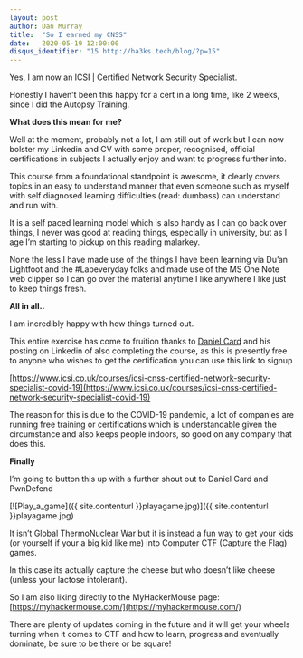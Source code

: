 ```yaml
---
layout: post
author: Dan Murray
title:  "So I earned my CNSS"
date:   2020-05-19 12:00:00
disqus_identifier: "15 http://ha3ks.tech/blog/?p=15"
---
```

Yes, I am now an ICSI | Certified Network Security Specialist.

Honestly I haven’t been this happy for a cert in a long time, like 2 weeks, since I did the Autopsy Training.

<b>What does this mean for me?</b>

Well at the moment, probably not a lot, I am still out of work but I can now bolster my Linkedin and CV with some proper, recognised, official certifications in subjects I actually enjoy and want to progress further into.

<!--more-->

This course from a foundational standpoint is awesome, it clearly covers topics in an easy to understand manner that even someone such as myself with self diagnosed learning difficulties (read: dumbass) can understand and run with.

It is a self paced learning model which is also handy as I can go back over things, I never was good at reading things, especially in university, but as I age I’m starting to pickup on this reading malarkey.

None the less I have made use of the things I have been learning via Du’an Lightfoot and the #Labeveryday folks and made use of the MS One Note web clipper so I can go over the material anytime I like anywhere I like just to keep things fresh.

<b>All in all..</b>

I am incredibly happy with how things turned out.

This entire exercise has come to fruition thanks to [Daniel Card](https://www.linkedin.com/in/dancard/?originalSubdomain=uk) and his posting on Linkedin of also completing the course, as this is presently free to anyone who wishes to get the certification you can use this link to signup

[https://www.icsi.co.uk/courses/icsi-cnss-certified-network-security-specialist-covid-19](https://www.icsi.co.uk/courses/icsi-cnss-certified-network-security-specialist-covid-19)

The reason for this is due to the COVID-19 pandemic, a lot of companies are running free training or certifications which is understandable given the circumstance and also keeps people indoors, so good on any company that does this.

<b>Finally</b>

I’m going to button this up with a further shout out to Daniel Card and PwnDefend

[![Play_a_game]({{ site.contenturl }}playagame.jpg)]({{ site.contenturl }}playagame.jpg)

It isn’t Global ThermoNuclear War but it is instead a fun way to get your kids (or yourself if your a big kid like me) into Computer CTF (Capture the Flag) games.

In this case its actually capture the cheese but who doesn’t like cheese (unless your lactose intolerant).

So I am also liking directly to the MyHackerMouse page: [https://myhackermouse.com/](https://myhackermouse.com/)

There are plenty of updates coming in the future and it will get your wheels turning when it comes to CTF and how to learn, progress and eventually dominate, be sure to be there or be square!
